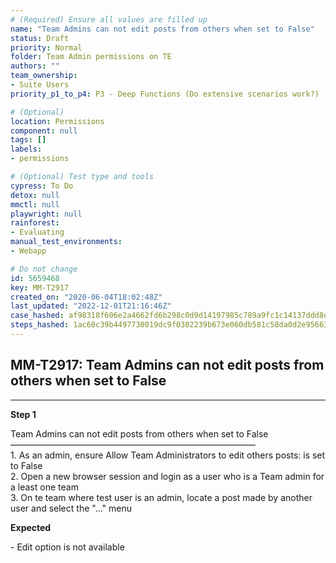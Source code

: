 ```yaml
---
# (Required) Ensure all values are filled up
name: "Team Admins can not edit posts from others when set to False"
status: Draft
priority: Normal
folder: Team Admin permissions on TE
authors: ""
team_ownership: 
- Suite Users
priority_p1_to_p4: P3 - Deep Functions (Do extensive scenarios work?)

# (Optional)
location: Permissions
component: null
tags: []
labels: 
- permissions

# (Optional) Test type and tools
cypress: To Do
detox: null
mmctl: null
playwright: null
rainforest: 
- Evaluating
manual_test_environments: 
- Webapp

# Do not change
id: 5659468
key: MM-T2917
created_on: "2020-06-04T18:02:48Z"
last_updated: "2022-12-01T21:16:46Z"
case_hashed: af98318f606e2a4662fd6b298c0d9d14197985c789a9fc1c14137ddd8e5d9eaf4e1bfb6127caacf41ddaa5738b2abd69
steps_hashed: 1ac60c39b4497730019dc9f0302239b673e060db581c58da0d2e956637b0aeceafc9c986e8e260972e18987e78ad0c59
---
```


<!-- (Auto-generated) Based on frontmatter's "key" and "name" -->

## MM-T2917: Team Admins can not edit posts from others when set to False

---

**Step 1**

Team Admins can not edit posts from others when set to False\
————————————————————————————\
1\. As an admin, ensure Allow Team Administrators to edit others posts: is set to False\
2\. Open a new browser session and login as a user who is a Team admin for a least one team\
3\. On te team where test user is an admin, locate a post made by another user and select the "..." menu

**Expected**

\- Edit option is not available
